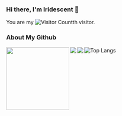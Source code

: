 ### Hi there, I'm Iridescent 👋 

You are my ![Visitor Count](https://profile-counter.glitch.me/Iridescent-cdu/count.svg)th visitor.

### About My Github

<img height='170' src="https://github-readme-stats.vercel.app/api?username=Iridescent-cdu&show_icons=true&theme=dark" align="left" />
<img   src="https://github-readme-stats.vercel.app/api/top-langs/?username=Iridescent-cdu&langs_count=6&theme=dark" align="left" />
<img   src="https://github-readme-stats.vercel.app/api/top-langs/?username=Iridescent-cdu&langs_count=6" align="left" />

![Top Langs](https://github-readme-stats.vercel.app/api/top-langs/?username=Iridescent-cdu&langs_count=6&layout=compact)


<!--
**Iridescent-cdu/Iridescent-cdu** is a ✨ _special_ ✨ repository because its `README.md` (this file) appears on your GitHub profile.

Here are some ideas to get you started:

- 🔭 I’m currently working on ...
- 🌱 I’m currently learning ...
- 👯 I’m looking to collaborate on ...
- 🤔 I’m looking for help with ...
- 💬 Ask me about ...
- 📫 How to reach me: ...
- 😄 Pronouns: ...
- ⚡ Fun fact: ...
-->
